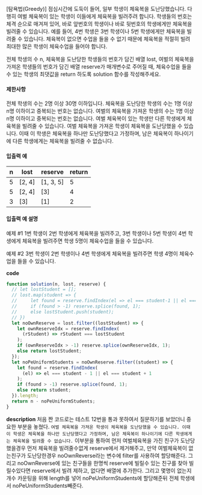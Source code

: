 [탐욕법(Greedy)]
점심시간에 도둑이 들어, 일부 학생이 체육복을 도난당했습니다. 다행히 여벌 체육복이 있는 학생이 이들에게 체육복을 빌려주려 합니다. 학생들의 번호는 체격 순으로 매겨져 있어, 바로 앞번호의 학생이나 바로 뒷번호의 학생에게만 체육복을 빌려줄 수 있습니다. 예를 들어, 4번 학생은 3번 학생이나 5번 학생에게만 체육복을 빌려줄 수 있습니다. 체육복이 없으면 수업을 들을 수 없기 때문에 체육복을 적절히 빌려 최대한 많은 학생이 체육수업을 들어야 합니다.

전체 학생의 수 n, 체육복을 도난당한 학생들의 번호가 담긴 배열 lost, 여벌의 체육복을 가져온 학생들의 번호가 담긴 배열 reserve가 매개변수로 주어질 때, 체육수업을 들을 수 있는 학생의 최댓값을 return 하도록 solution 함수를 작성해주세요.

#### 제한사항

전체 학생의 수는 2명 이상 30명 이하입니다.
체육복을 도난당한 학생의 수는 1명 이상 n명 이하이고 중복되는 번호는 없습니다.
여벌의 체육복을 가져온 학생의 수는 1명 이상 n명 이하이고 중복되는 번호는 없습니다.
여벌 체육복이 있는 학생만 다른 학생에게 체육복을 빌려줄 수 있습니다.
여벌 체육복을 가져온 학생이 체육복을 도난당했을 수 있습니다. 이때 이 학생은 체육복을 하나만 도난당했다고 가정하며, 남은 체육복이 하나이기에 다른 학생에게는 체육복을 빌려줄 수 없습니다.

#### 입출력 예

| n   | lost   | reserve   | return |
| --- | ------ | --------- | ------ |
| 5   | [2, 4] | [1, 3, 5] | 5      |
| 5   | [2, 4] | [3]       | 4      |
| 3   | [3]    | [1]       | 2      |

#### 입출력 예 설명

예제 #1
1번 학생이 2번 학생에게 체육복을 빌려주고, 3번 학생이나 5번 학생이 4번 학생에게 체육복을 빌려주면 학생 5명이 체육수업을 들을 수 있습니다.

예제 #2
3번 학생이 2번 학생이나 4번 학생에게 체육복을 빌려주면 학생 4명이 체육수업을 들을 수 있습니다.

**code**

```js
function solution(n, lost, reserve) {
  // let lostStudent = [];
  // lost.map(student => {
  //     let found = reserve.findIndex(el => el === student-1 || el === student || el === student+1);
  //     if (found > -1) reserve.splice(found, 1);
  //     else lostStudent.push(student);
  // })
  let noOwnReserve = lost.filter((lostStudent) => {
    let ownReserveIdx = reserve.findIndex(
      (rStudent) => rStudent === lostStudent
    );
    if (ownReserveIdx > -1) reserve.splice(ownReserveIdx, 1);
    else return lostStudent;
  });
  let noPeUniformStudents = noOwnReserve.filter((student) => {
    let found = reserve.findIndex(
      (el) => el === student - 1 || el === student + 1
    );
    if (found > -1) reserve.splice(found, 1);
    else return student;
  }).length;
  return n - noPeUniformStudents;
}
```

**description**
처음 짠 코드로는 테스트 12번을 통과 못하여서 질문하기를 보았더니 중요한 부분을 놓쳤다.
`여벌 체육복을 가져온 학생이 체육복을 도난당했을 수 있습니다. 이때 이 학생은 체육복을 하나만 도난당했다고 가정하며, 남은 체육복이 하나이기에 다른 학생에게는 체육복을 빌려줄 수 없습니다.`
이부분을 통하여 먼저 여벌체육복을 가진 친구가 도난당했을경우 먼저 체육복을 빌려줄수없게 reserve에서 제거해주고, 만약 여벌체육복이 없는친구가 도난당한경우 noOwnReverse라는 변수에 filter를 사용하여 할당해준다.
그리고 noOwnReverse에 있는 친구들을 한명씩 reserve에 빌릴수 있는 친구를 찾아 빌릴수있다면 reserve에서 빌려 제하고, 없다면 배열에 추가한다. 그리고 몇명이 없는지 개수 카운팅을 위해 length를 넣어 noPeUniformStudents에 할당해준뒤 전체 학생에서 noPeUniformStudents빼준다.
